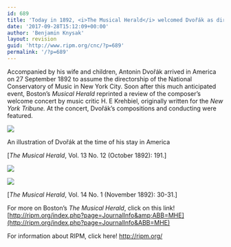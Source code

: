 ```yaml
---
id: 689
title: 'Today in 1892, <i>The Musical Herald</i> welcomed Dvořák as director of New York’s National Conservatory.'
date: '2017-09-28T15:12:09+00:00'
author: 'Benjamin Knysak'
layout: revision
guid: 'http://www.ripm.org/cnc/?p=689'
permalink: '/?p=689'
---
```


Accompanied by his wife and children, Antonin Dvořák arrived in America on 27 September 1892 to assume the directorship of the National Conservatory of Music in New York City. Soon after this much anticipated event, Boston’s *Musical Herald* reprinted a review of the composer’s welcome concert by music critic H. E Krehbiel, originally written for the *New York Tribune.* At the concert, Dvořák’s compositions and conducting were featured.

![](http://www.ripm.org/cnc/wp-content/uploads/2017/09/mhe_13_0219a-278x300.jpg)

An illustration of Dvořák at the time of his stay in America

\[*The Musical Herald*, Vol. 13 No. 12 (October 1892): 191.\]

![](http://www.ripm.org/cnc/wp-content/uploads/2017/09/mhe_14_0032a-429x1024.jpg)

![](http://www.ripm.org/cnc/wp-content/uploads/2017/09/mhe_14_0033a.jpg)

\[*The Musical Herald*, Vol. 14 No. 1 (November 1892): 30-31.\]

For more on Boston’s *The Musical Herald*, click on this link! [http://ripm.org/index.php?page=JournalInfo&amp;ABB=MHE](http://ripm.org/index.php?page=JournalInfo&ABB=MHE)

For information about RIPM, click here! <http://ripm.org/>